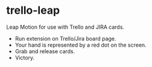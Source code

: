 # trello-leap
Leap Motion for use with Trello and JIRA cards.

* Run extension on Trello/Jira board page.
* Your hand is represented by a red dot on the screen.
* Grab and release cards.
* Victory.
